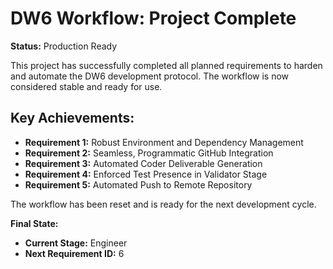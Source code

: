 # DW6 Workflow: Project Complete

**Status:** Production Ready

This project has successfully completed all planned requirements to harden and automate the DW6 development protocol. The workflow is now considered stable and ready for use.

## Key Achievements:

-   **Requirement 1:** Robust Environment and Dependency Management
-   **Requirement 2:** Seamless, Programmatic GitHub Integration
-   **Requirement 3:** Automated Coder Deliverable Generation
-   **Requirement 4:** Enforced Test Presence in Validator Stage
-   **Requirement 5:** Automated Push to Remote Repository

The workflow has been reset and is ready for the next development cycle.

**Final State:**
-   **Current Stage:** Engineer
-   **Next Requirement ID:** 6
